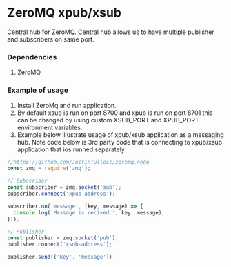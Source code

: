 # ZeroMQ xpub/xsub

Central hub for ZeroMQ.
Central hub allows us to have multiple publisher and subscribers on same port.

### Dependencies

1) [ZeroMQ](http://zeromq.org/)

### Example of usage

1) Install ZeroMq and run application.
2) By default xsub is run on port 8700 and xpub is run on port 8701 this can be changed by using custom XSUB_PORT and XPUB_PORT environment variables.
3) Example below illustrate usage of xpub/xsub application as a messaging hub. Note code below is 3rd party code that is connecting to xpub/xsub application that ios runned separately


```javascript
//https://github.com/JustinTulloss/zeromq.node
const zmq = require('zmq');

// Subscriber
const subscriber = zmq.socket('sub');
subscriber.connect('xpub-address');

subscriber.on('message', (key, message) => {
  console.log('Message is recived:', key, message);
}));

// Publisher
const publisher = zmq.socket('pub');
publisher.connect('xsub-address');

publisher.send(['key', 'message'])
```

